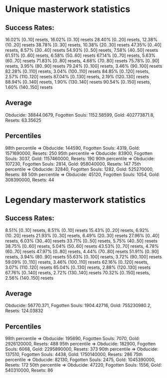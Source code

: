 # Unique masterwork statistics
## Success Rates:
16.02% [0..10] resets, 16.02% (0..10] resets
28.40% [0..20] resets, 12.38% (10..20] resets
38.78% [0..30] resets, 10.38% (20..30] resets
47.35% [0..40] resets, 8.57% (30..40] resets
54.93% [0..50] resets, 7.58% (40..50] resets
61.51% [0..60] resets, 6.58% (50..60] resets
67.14% [0..70] resets, 5.63% (60..70] resets
71.83% [0..80] resets, 4.68% (70..80] resets
75.78% [0..90] resets, 3.95% (80..90] resets
79.24% [0..100] resets, 3.46% (90..100] resets
82.28% [0..110] resets, 3.04% (100..110] resets
84.85% [0..120] resets, 2.57% (110..120] resets
87.04% [0..130] resets, 2.19% (120..130] resets
88.94% [0..140] resets, 1.90% (130..140] resets
90.54% [0..150] resets, 1.60% (140..150] resets

## Average
Obducide: 38844.0679, Fogotten Souls: 1152.58599, Gold: 402773871.8, Resets: 63.35625

## Percentiles
98th percentile => Obducide: 144590, Fogotten Souls: 4319, Gold: 1571690000, Resets: 250
95th percentile => Obducide: 83900, Fogotten Souls: 3037, Gold: 1157460000, Resets: 190
90th percentile => Obducide: 107230, Fogotten Souls: 2814, Gold: 958040000, Resets: 147
75th percentile => Obducide: 32840, Fogotten Souls: 1282, Gold: 525270000, Resets: 88
50th percentile => Obducide: 45120, Fogotten Souls: 1054, Gold: 308390000, Resets: 44


# Legendary masterwork statistics
## Success Rates:
8.51% [0..10] resets, 8.51% (0..10] resets
15.43% [0..20] resets, 6.92% (10..20] resets
21.93% [0..30] resets, 6.49% (20..30] resets
27.96% [0..40] resets, 6.03% (30..40] resets
33.71% [0..50] resets, 5.75% (40..50] resets
38.75% [0..60] resets, 5.04% (50..60] resets
43.53% [0..70] resets, 4.78% (60..70] resets
47.97% [0..80] resets, 4.44% (70..80] resets
51.91% [0..90] resets, 3.94% (80..90] resets
55.63% [0..100] resets, 3.72% (90..100] resets
59.09% [0..110] resets, 3.46% (100..110] resets
62.16% [0..120] resets, 3.07% (110..120] resets
65.04% [0..130] resets, 2.88% (120..130] resets
67.76% [0..140] resets, 2.72% (130..140] resets
70.32% [0..150] resets, 2.56% (140..150] resets

## Average
Obducide: 56770.371, Fogotten Souls: 1904.42716, Gold: 755230980.2, Resets: 124.03832

## Percentiles
98th percentile => Obducide: 195690, Fogotten Souls: 7070, Gold: 2926120000, Resets: 488
95th percentile => Obducide: 182900, Fogotten Souls: 6068, Gold: 2295890000, Resets: 373
90th percentile => Obducide: 137510, Fogotten Souls: 4438, Gold: 1750140000, Resets: 286
75th percentile => Obducide: 82130, Fogotten Souls: 2475, Gold: 1045390000, Resets: 172
50th percentile => Obducide: 47220, Fogotten Souls: 1556, Gold: 540310000, Resets: 86
